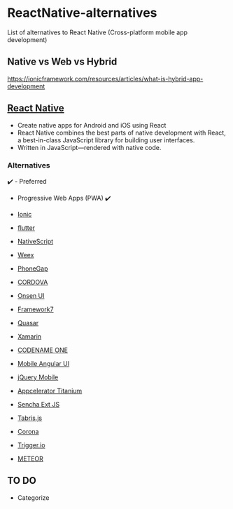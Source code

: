 # ReactNative-alternatives
List of alternatives to React Native (Cross-platform mobile app development)

## Native vs Web vs Hybrid
https://ionicframework.com/resources/articles/what-is-hybrid-app-development



## [React Native](https://facebook.github.io/react-native)
* Create native apps for Android and iOS using React
* React Native combines the best parts of native development with React, a best-in-class JavaScript library for building user interfaces.
* Written in JavaScript—rendered with native code.

### Alternatives

✔️ - Preferred

* Progressive Web Apps (PWA) ✔️

* [Ionic](https://ionicframework.com/)
* [flutter](https://flutter.dev/)
* [NativeScript](https://www.nativescript.org/)
* [Weex](https://weex.apache.org/)

* [PhoneGap](https://phonegap.com/)
* [CORDOVA](https://cordova.apache.org/)
* [Onsen UI](https://onsen.io/)
* [Framework7](https://framework7.io/)
* [Quasar](https://quasar.dev/)
* [Xamarin](https://dotnet.microsoft.com/apps/xamarin)
* [CODENAME ONE](https://www.codenameone.com/)
* [Mobile Angular UI](http://mobileangularui.com/)
* [jQuery Mobile](https://jquerymobile.com/)
* [Appcelerator Titanium](https://www.appcelerator.com/)
* [Sencha Ext JS](https://www.sencha.com/)
* [Tabris.js](https://tabris.com/)
* [Corona](https://coronalabs.com/)
* [Trigger.io](https://trigger.io/)
* [METEOR](https://www.meteor.com/)

## TO DO
* Categorize
